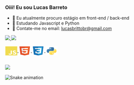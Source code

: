 ### Oiii! Eu sou Lucas Barreto
- 🔭 Eu atualmente procuro estágio em front-end / back-end
- 🌱 Estudando Javascript e Python
- 💬 Contate-me no email: lucasbrittobr@gmail.com

<div>
  <a href ="https://github.com/TheusBarreto">
  <img height="180em" src="https://github-readme-stats.vercel.app/api?username=B1linha&show_icons=true&theme=merko&include_all_commits=true&count_private=true"/>
  <img height="180em" src="https://github-readme-stats.vercel.app/api/top-langs/?username=B1linha&layout=compact&langs_count=7&theme=merko"/>
</div>
<div style="display: inline_block"><br>
  <img align="center" alt="Lucas-Js" height="30" width="40" src="https://raw.githubusercontent.com/devicons/devicon/master/icons/javascript/javascript-plain.svg">
  <img align="center" alt="Lucas-HTML" height="30" width="40" src="https://raw.githubusercontent.com/devicons/devicon/master/icons/html5/html5-original.svg">
  <img align="center" alt="Lucas-CSS" height="30" width="40" src="https://raw.githubusercontent.com/devicons/devicon/master/icons/css3/css3-original.svg">
  <img align="center" alt="Lucas-Python" height="30" width="40" src="https://raw.githubusercontent.com/devicons/devicon/master/icons/python/python-original.svg">
</div>
  
##
  
<div>
  <a href="https://https://www.linkedin.com/in/matheus-brito-0a3321229" target="_blank"><img src="https://img.shields.io/badge/-LinkedIn-%230077B5?style=for-the-badge&logo=linkedin&logoColor=white" target="_blank"></a>
  
![Snake animation](https://github.com/TheusBarreto/TheusBarreto/blob/output/github-contribution-grid-snake.svg)
  
</div>
